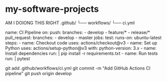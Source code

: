 # my-software-projects
AM I DOIONG THIS RIGHT
.github/
  └── workflows/
        └── ci.yml


name: CI Pipeline
on:
  push:
    branches:
      - develop
      - feature/*
      - release/*
  pull_request:
    branches:
      - develop
      - master
jobs:
  test:
    runs-on: ubuntu-latest
    steps:
      - name: Checkout code
        uses: actions/checkout@v3
      - name: Set up Python
        uses: actions/setup-python@v3
        with:
          python-version: 3.x
      - name: Install dependencies
        run: |
          pip install -r requirements.txt
      - name: Run tests
        run: |
          pytest

git add .github/workflows/ci.yml
git commit -m "Add GitHub Actions CI pipeline"
git push origin develop

